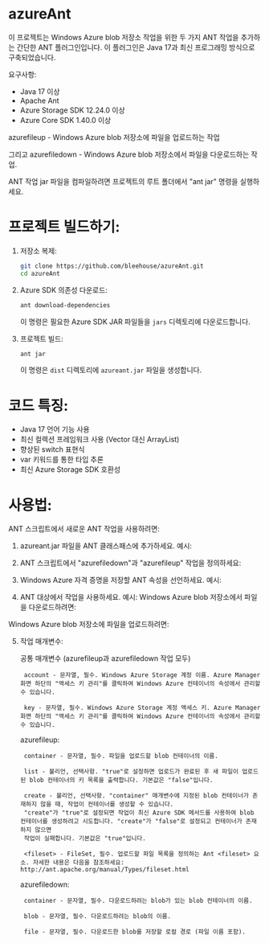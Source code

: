azureAnt
========

이 프로젝트는 Windows Azure blob 저장소 작업을 위한 두 가지 ANT 작업을 추가하는 간단한 ANT 플러그인입니다. 이 플러그인은 Java 17과 최신 프로그래밍 방식으로 구축되었습니다.

요구사항:
- Java 17 이상
- Apache Ant
- Azure Storage SDK 12.24.0 이상
- Azure Core SDK 1.40.0 이상

azurefileup - Windows Azure blob 저장소에 파일을 업로드하는 작업 

그리고 
azurefiledown - Windows Azure blob 저장소에서 파일을 다운로드하는 작업. 

ANT 작업 jar 파일을 컴파일하려면 프로젝트의 루트 폴더에서 "ant jar" 명령을 실행하세요.

프로젝트 빌드하기:
========
1. 저장소 복제:
   ```bash
   git clone https://github.com/bleehouse/azureAnt.git
   cd azureAnt
   ```

2. Azure SDK 의존성 다운로드:
   ```bash
   ant download-dependencies
   ```
   이 명령은 필요한 Azure SDK JAR 파일들을 `jars` 디렉토리에 다운로드합니다.

3. 프로젝트 빌드:
   ```bash
   ant jar
   ```
   이 명령은 `dist` 디렉토리에 `azureant.jar` 파일을 생성합니다.

코드 특징:
========
- Java 17 언어 기능 사용
- 최신 컬렉션 프레임워크 사용 (Vector 대신 ArrayList)
- 향상된 switch 표현식
- var 키워드를 통한 타입 추론
- 최신 Azure Storage SDK 호환성

사용법:
========
ANT 스크립트에서 새로운 ANT 작업을 사용하려면:

1. azureant.jar 파일을 ANT 클래스패스에 추가하세요. 예시: 

    <path id="java.myproject.classpath">
        <pathelement location="${build.classes}"/>
        <fileset dir="somefolder">
        	<include name="azureant.jar" />
        </fileset>    	
    </path>
    
2. ANT 스크립트에서 "azurefiledown"과 "azurefileup" 작업을 정의하세요:

<taskdef name="azurefileup" classname="org.citybot.ant.AzureBlobFileUpload" >
     	<classpath>
			<path refid="java.myproject.classpath" />
		</classpath>
</taskdef>

<taskdef name="azurefiledown" classname="org.citybot.ant.AzureBlobFileDownload" >
       	<classpath>
			<path refid="java.myproject.classpath" />
		</classpath>
</taskdef>   

3. Windows Azure 자격 증명을 저장할 ANT 속성을 선언하세요. 예시:

	<property name="azure.key" value="당신의azure키인매우긴문자열" />
	<property name="azure.account" value="azureant" />
	<property name="azure.container" value="testfiles" />
	

4. ANT 대상에서 작업을 사용하세요. 예시: 
Windows Azure blob 저장소에서 파일을 다운로드하려면:

<azurefiledown file="testfiles/azureanttest_download.txt" blob="azureanttest.txt" 
container="${azure.container}" account="${azure.account}" key="${azure.key}"/>

Windows Azure blob 저장소에 파일을 업로드하려면:

<azurefileup container="${azure.container}" list="true" create="true" account="${azure.account}" key="${azure.key}">
    <fileset dir="${env.HOME}/업로드할파일들" includes="*" />
</azurefileup>


5. 작업 매개변수:

    공통 매개변수 (azurefileup과 azurefiledown 작업 모두)
        
        account - 문자열, 필수. Windows Azure Storage 계정 이름. Azure Manager 화면 하단의 "액세스 키 관리"를 클릭하여 Windows Azure 컨테이너의 속성에서 관리할 수 있습니다.
        
        key - 문자열, 필수. Windows Azure Storage 계정 액세스 키. Azure Manager 화면 하단의 "액세스 키 관리"를 클릭하여 Windows Azure 컨테이너의 속성에서 관리할 수 있습니다.
    
    azurefileup:
    
        container - 문자열, 필수. 파일을 업로드할 blob 컨테이너의 이름.
        
        list - 불리언, 선택사항. "true"로 설정하면 업로드가 완료된 후 새 파일이 업로드된 blob 컨테이너의 키 목록을 출력합니다. 기본값은 "false"입니다.
        
        create - 불리언, 선택사항. "container" 매개변수에 지정된 blob 컨테이너가 존재하지 않을 때, 작업이 컨테이너를 생성할 수 있습니다. 
        "create"가 "true"로 설정되면 작업이 최신 Azure SDK 메서드를 사용하여 blob 컨테이너를 생성하려고 시도합니다. "create"가 "false"로 설정되고 컨테이너가 존재하지 않으면 
        작업이 실패합니다. 기본값은 "true"입니다.
        
        <fileset> - FileSet, 필수. 업로드할 파일 목록을 정의하는 Ant <fileset> 요소. 자세한 내용은 다음을 참조하세요: http://ant.apache.org/manual/Types/fileset.html
        
    azurefiledown:
    
        container - 문자열, 필수. 다운로드하려는 blob가 있는 blob 컨테이너의 이름.
        
        blob - 문자열, 필수. 다운로드하려는 blob의 이름.
        
        file - 문자열, 필수. 다운로드한 blob를 저장할 로컬 경로 (파일 이름 포함).